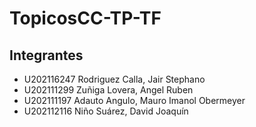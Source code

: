 # TopicosCC-TP-TF
## Integrantes
+ U202116247	Rodriguez Calla, Jair Stephano
+ U202111299	Zuñiga Lovera, Angel Ruben
+ U202111197	Adauto Angulo, Mauro Imanol Obermeyer
+ U202112116	Niño Suárez, David Joaquín
